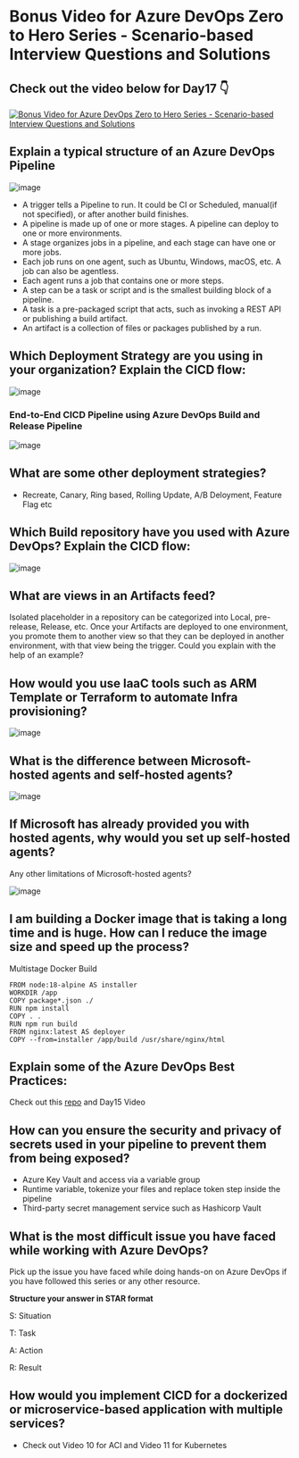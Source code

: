 # Bonus Video for Azure DevOps Zero to Hero Series - Scenario-based Interview Questions and Solutions

## Check out the video below for Day17 👇

[![Bonus Video for Azure DevOps Zero to Hero Series - Scenario-based Interview Questions and Solutions](https://img.youtube.com/vi/u5uSDMM9ydc/sddefault.jpg)](https://youtu.be/u5uSDMM9ydc)


## Explain a typical structure of an Azure DevOps Pipeline

![image](https://github.com/piyushsachdeva/AzureDevOps-Zero-to-Hero/assets/40286378/ca03a698-fd46-4cc3-90ee-a9db5d945d0d)

- A trigger tells a Pipeline to run. It could be CI or Scheduled, manual(if not specified), or after another build finishes.
- A pipeline is made up of one or more stages. A pipeline can deploy to one or more environments.
- A stage organizes jobs in a pipeline, and each stage can have one or more jobs.
- Each job runs on one agent, such as Ubuntu, Windows, macOS, etc. A job can also be agentless.
- Each agent runs a job that contains one or more steps.
- A step can be a task or script and is the smallest building block of a pipeline.
- A task is a pre-packaged script that acts, such as invoking a REST API or publishing a build artifact.
- An artifact is a collection of files or packages published by a run.

## Which Deployment Strategy are you using in your organization? Explain the CICD flow:


![image](https://github.com/piyushsachdeva/AzureDevOps-Zero-to-Hero/assets/40286378/5892b678-3cee-45a9-89ed-a3ff6e468e8d)


### End-to-End CICD Pipeline using Azure DevOps Build and Release Pipeline

![image](https://github.com/piyushsachdeva/AzureDevOps-Zero-to-Hero/assets/40286378/17a5a6dc-5707-4239-9ba8-b914fd11b137)

## What are some other deployment strategies?
- Recreate, Canary, Ring based, Rolling Update, A/B Deloyment, Feature Flag etc

## Which Build repository have you used with Azure DevOps? Explain the CICD flow:


![image](https://github.com/piyushsachdeva/AzureDevOps-Zero-to-Hero/assets/40286378/d9340a48-8c68-4b69-856a-2be1fb34c766)

## What are views in an Artifacts feed?
Isolated placeholder in a repository can be categorized into Local, pre-release, Release, etc. Once your Artifacts are deployed to one environment, you promote them to another view so that they can be deployed in another environment, with that view being the trigger.
Could you explain with the help of an example?

## How would you use IaaC tools such as ARM Template or Terraform to automate Infra provisioning?

![image](https://github.com/piyushsachdeva/AzureDevOps-Zero-to-Hero/assets/40286378/d8d9b95b-6b6f-4eb3-a0fc-aa01ac6a6d85)

## What is the difference between Microsoft-hosted agents and self-hosted agents?

![image](https://github.com/piyushsachdeva/AzureDevOps-Zero-to-Hero/assets/40286378/ed27ff4a-4786-48c9-a4df-f70bff2f7c7a)

## If Microsoft has already provided you with hosted agents, why would you set up self-hosted agents?
Any other limitations of Microsoft-hosted agents?

![image](https://github.com/piyushsachdeva/AzureDevOps-Zero-to-Hero/assets/40286378/9c9b4780-5750-46a2-986e-e705bcee6ef6)

## I am building a Docker image that is taking a long time and is huge. How can I reduce the image size and speed up the process?

Multistage Docker Build

```
FROM node:18-alpine AS installer
WORKDIR /app
COPY package*.json ./
RUN npm install
COPY . .
RUN npm run build
FROM nginx:latest AS deployer
COPY --from=installer /app/build /usr/share/nginx/html
```
## Explain some of the Azure DevOps Best Practices:

Check out this [repo](https://github.com/piyushsachdeva/AzureDevOps-Zero-to-Hero/blob/main/Day15/README.md) and Day15 Video

## How can you ensure the security and privacy of secrets used in your pipeline to prevent them from being exposed?
- Azure Key Vault and access via a variable group
- Runtime variable, tokenize your files and replace token step inside the pipeline
- Third-party secret management service such as Hashicorp Vault

## What is the most difficult issue you have faced while working with Azure DevOps?
Pick up the issue you have faced while doing hands-on on Azure DevOps if you have followed this series or any other resource.

**Structure your answer in STAR format**

S: Situation

T: Task

A: Action

R: Result

## How would you implement CICD for a dockerized or microservice-based application with multiple services?
- Check out Video 10 for ACI and Video 11 for Kubernetes


